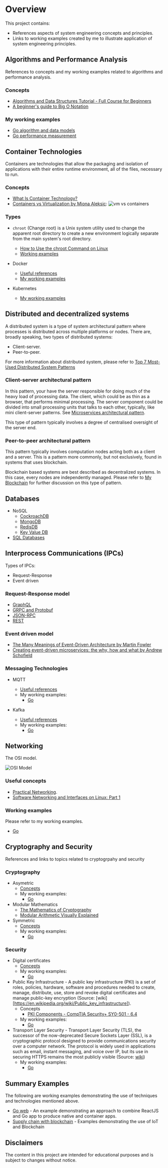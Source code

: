 # Overview

This project contains:

* References aspects of system engineering concepts and principles.
* Links to working examples created by me to illustrate application of system engineering principles.

## Algorithms and Performance Analysis

References to concepts and my working examples related to algorithms and performance analysis.

### Concepts
* [Algorithms and Data Structures Tutorial - Full Course for Beginners](https://www.youtube.com/watch?v=8hly31xKli0)
* [A beginner's guide to Big O Notation](https://robbell.io/2009/06/a-beginners-guide-to-big-o-notation)

### My working examples
* [Go algorithm and data models](https://github.com/paulwizviz/go-algorithm)
* [Go performance measurement](https://github.com/paulwizviz/go-performance.git)

## Container Technologies

Containers are technologies that allow the packaging and isolation of applications with their entire runtime environment, all of the files, necessary to run.

### Concepts

* [What Is Container Technology?](https://www.solarwinds.com/resources/it-glossary/container)
* [Containers vs Virtualization by Miona Aleksic](https://ubuntu.com/blog/containerization-vs-virtualization):
![vm vs containers](./assets/img//vm-vs-containers.png)

### Types

* `chroot` (Change root) is a Unix system utility used to change the apparent root directory to create a new environment logically separate from the main system's root directory.  
    * [How to Use the chroot Command on Linux](https://www.howtogeek.com/441534/how-to-use-the-chroot-command-on-linux/)
    * [Working examples](./examples/chroot/jailer.sh)

* Docker
    * [Useful references](./docs/docker.md)
    * [My working examples](https://github.com/paulwizviz/learn-docker.git)

* Kubernetes
    * [My working examples](https://github.com/paulwizviz/learn-k8s.git)

## Distributed and decentralized systems

A distributed system is a type of system architectural pattern where processes is distributed across multiple platforms or nodes. There are, broadly speaking, two types of distributed systems:

* Client-server.
* Peer-to-peer.

For more information about distributed system, please refer to [Top 7 Most-Used Distributed System Patterns](https://www.youtube.com/watch?v=nH4qjmP2KEE)

### Client-server architectural pattern

In this pattern, your have the server responsible for doing much of the heavy load of processing data. The client, which could be as thin as a browser, that performs minimal processing. The server component could be divided into small processing units that talks to each other, typically, like mini client-server patterns. See [Microservices architectural pattern](https://github.com/paulwizviz/learn-microservices).

This type of pattern typically involves a degree of centralised oversight of the server end.

### Peer-to-peer architectural pattern

This pattern typically involves computation nodes acting both as a client and a server. This is a pattern more commonly, but not exclusively, found in systems that uses blockchain.

Blockchain based systems are best described as decentralized systems. In this case, every nodes are independently managed.  Please refer to [My Blockchain](https://github.com/paulwizviz/my-blockchain) for further discussion on this type of pattern.

## Databases

* NoSQL
    * [CockroachDB](https://github.com/paulwizviz/learn-cockroachdb)
    * [MongoDB](https://github.com/paulwizviz/learn-mongodb)
    * [RedisDB](https://github.com/paulwizviz/learn-redis)
    * [Key Value DB](https://github.com/paulwizviz/learn-keyvaluedb)
* [SQL Databases](https://github.com/paulwizviz/learn-sql)


## Interprocess Communications (IPCs)

Types of IPCs:

* Request-Response
* Event driven

### Request-Response model

* [GraphQL](https://github.com/paulwizviz/learn-graphql)
* [GRPC and Protobuf](https://github.com/paulwizviz/protobuf-lib-template)
* [JSON-RPC](https://github.com/paulwizviz/learn-jsonrpc.git)
* [REST](https://github.com/paulwizviz/learn-rest)

### Event driven model

* [The Many Meanings of Event-Driven Architecture by Martin Fowler](https://www.youtube.com/watch?v=STKCRSUsyP0)
* [Creating event-driven microservices: the why, how and what by Andrew Schofield](https://www.youtube.com/watch?v=ksRCq0BJef8)

### Messaging Technologies 

* MQTT
    * [Useful references](./docs/mqtt.md)
    * My working examples:
        * [Go](https://github.com/paulwizviz/go-mqtt)

* Kafka
    * [Useful references](./docs/kafka.md)
    * My working examples:
        * [Go](https://github.com/paulwizviz/go-kafka)

## Networking

The OSI model.

![OSI Model](./assets/img/OSI-7-layers.jpg)

### Useful concepts

* [Practical Networking](https://www.youtube.com/watch?v=bj-Yfakjllc&list=PLIFyRwBY_4bRLmKfP1KnZA6rZbRHtxmXi).
* [Software Networking and Interfaces on Linux: Part 1](https://www.youtube.com/watch?v=EnAZB8GI97c)

### Working examples

Please refer to my working examples.
* [Go](https://github.com/paulwizviz/go-networking.git)

## Cryptography and Security

References and links to topics related to cryptogrpahy and security

### Cryptography

* Asymetric
    * [Concepts](./docs/asymetic.md)
    * My working examples:
        * [Go](https://github.com/paulwizviz/go-crypto)
* Modular Mathematics
    * [The Mathematics of Cryptography](https://www.youtube.com/watch?v=uNzaMrcuTM0)
    * [Modular Arithmetic Visually Explained](https://www.youtube.com/watch?v=lJ3CD9M3nEQ)
* Symmetric
    * [Concepts](./docs/symmetric.md)
    * My working examples:
        * [Go](https://github.com/paulwizviz/go-crypto)

### Security

* Digital certificates
    * [Concepts](./docs/certs.md)
    * My working examples:
        * [Go](https://github.com/paulwizviz/go-security)
* Public Key Infrastructure - A public key infrastructure (PKI) is a set of roles, policies, hardware, software and procedures needed to create, manage, distribute, use, store and revoke digital certificates and manage public-key encryption (Source: [wiki][https://en.wikipedia.org/wiki/Public_key_infrastructure]).
    * Concepts
        * [PKI Components - CompTIA Security+ SY0-501 - 6.4](https://www.youtube.com/watch?v=3yuad7_bszE)
    * My working examples:
        * [Go](https://github.com/paulwizviz/go-security)
* Transport Layer Security - Transport Layer Security (TLS), the successor of the now-deprecated Secure Sockets Layer (SSL), is a cryptographic protocol designed to provide communications security over a computer network. The protocol is widely used in applications such as email, instant messaging, and voice over IP, but its use in securing HTTPS remains the most publicly visible (Source: [wiki](https://en.wikipedia.org/wiki/Transport_Layer_Security))
    * My working examples:
        * [Go](https://github.com/paulwizviz/go-security)


## Summary Examples

The following are working examples demonstrating the use of techniques and technologies mentioned above. 

* [Go web](https://github.com/paulwizviz/go-web) - An example demonstrating an approach to combine ReactJS and Go app to produce native and container apps.
* [Supply chain with blockchain](https://github.com/paulwizviz/mengawas) - Examples demonstrating the use of IoT and Blockchain

## Disclaimers

The content in this project are intended for educational purposes and is subject to changes without notice.